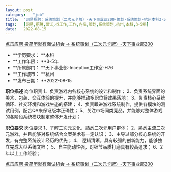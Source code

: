 ```yaml
---
layout:	post
category:	"job"
title:	"网易招聘：系统策划（二次元卡牌）-天下事业部200-策划-系统策划-杭州本科3-5年"
tags:	[网易,招聘,面试,找工作,工作,内推,策划,系统策划,杭州,本科,3-5年]
date:	2022-08-15
---
```


[点击应聘 投简历就有面试机会 -> 系统策划（二次元卡牌）-天下事业部200](http://mobile.bole.netease.com/bole/boleDetail?id=41682&employeeId=346f03c3cda5f04c&key=all)



- **学历要求： **本科
- **工作年限： **3-5年
- **所属部门： **天下事业部-Inception工作室-H76
- **工作城市： **杭州
- **发布日期： **2022-08-15



**职位描述**
岗位职责
1、负责游戏内各核心系统的设计和制作；
2、负责系统界面的美术、包装、交互体验的提升，并能够推动多职位将效果落地；
3、负责核心系统循环、社交环境和游戏生态的搭建；
4、负责跟进游戏系统制作，提供各模块的测试用例，配合QA来保证版本正确性；
5、关注市场同类竞品，并能够对整体游戏的各阶段系统模块制定整体开发计划；





**职位要求**
岗位要求
1、了解二次元文化、熟悉二次元用户群体；
2、熟悉主流二次元游戏，并且能够对系统结合文案美术有一定认识；
3、主导过部分核心系统的开发，有完整系统设计经历的优先；
4、 逻辑清晰，具有较强的创新能力，能够独立完成大型系统文档；
5、自主能动性强，对细节品质打磨具有较高追求；
6、2年以上工作经验；



[点击应聘 投简历就有面试机会 -> 系统策划（二次元卡牌）-天下事业部200](http://mobile.bole.netease.com/bole/boleDetail?id=41682&employeeId=346f03c3cda5f04c&key=all)